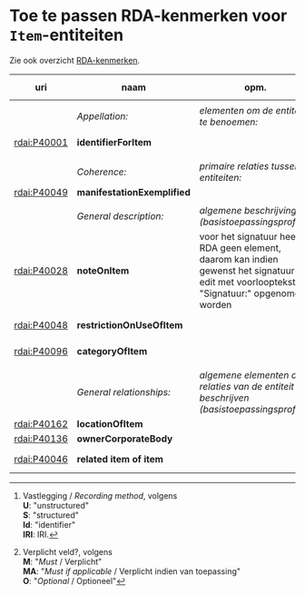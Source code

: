 # Toe te passen RDA-kenmerken voor `Item`-entiteiten

Zie ook overzicht [RDA-kenmerken](RDA-kenmerken.md).

| uri | naam | opm. | range | vastlegging [^1] | verpl.? [^2] | max. | waarde |
| --- | --- | --- | --- | --- | --- | --- | --- |
||
|| *Appellation:* | *elementen om de entiteit te benoemen:* || M | >1 |
| [rdai:P40001](http://rdaregistry.info/Elements/i/P40001) | **identifierForItem** || `Nomen` | Id | M | 1 | barcode, URN |
||
|| *Coherence:* | *primaire relaties tussen entiteiten:* ||| M | >1 |
| [rdai:P40049](http://rdaregistry.info/Elements/i/P40049) | **manifestationExemplified** || `Manifestation` | S / Id / IRI | M | 1 |
||
||	*General description:*	| *algemene beschrijving (basistoepassingsprofiel):* |
| [rdai:P40028](http://rdaregistry.info/Elements/i/P40028) | **noteOnItem** | voor het signatuur heeft RDA geen element, daarom kan indien gewenst het signatuur in edit met voorlooptekst "Signatuur:" opgenomen worden || U | O | >1 |
| [rdai:P40048](http://rdaregistry.info/Elements/i/P40048) | **restrictionOnUseOfItem** ||| U / S / Id / IRI | MA | 1 |
| [rdai:P40096](http://rdaregistry.info/Elements/i/P40096) | **categoryOfItem** ||| U / S / Id / IRI | O | 1 |
||
|| *General relationships:* | *algemene elementen om relaties van de entiteit te beschrijven (basistoepassingsprofiel):* |
| [rdai:P40162](http://rdaregistry.info/Elements/i/P40162) | **locationOfItem** || `Place` | S | M | 1 |
| [rdai:P40136](http://rdaregistry.info/Elements/i/P40136) | **ownerCorporateBody** || `CorporateBody` | S / Id / IRI | M | 1 |
| [rdai:P40046](http://rdaregistry.info/Elements/i/P40046) | **related item of item** || `Item` | U / S / Id / IRI | O | >1 |

[^1]: Vastlegging / *Recording method*, volgens <br>**U**: "unstructured"<br>**S**: "structured"<br>**Id**: "identifier" <br>**IRI**: IRI.
[^2]: Verplicht veld?, volgens <br>**M**: "*Must* / Verplicht"<br>**MA**: "*Must if applicable* / Verplicht indien van toepassing"<br>**O**: "*Optional* / Optioneel" 
